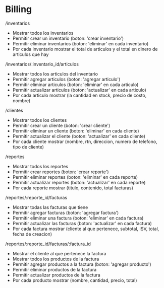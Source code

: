 # Billing

/inventarios

- Mostrar todos los inventarios
- Permitir crear un inventario (boton: 'crear inventario')
- Permitir eliminar inventarios (boton: 'eliminar' en cada inventario)
- Por cada inventario mostrar el total de articulos y el total en dinero de articulos que hay

/inventarios/:inventario_id/articulos

- Mostrar todos los articulos del inventario
- Permitir agregar articulos (boton: 'agregar articulo')
- Permitir eliminar articulos (boton: 'eliminar' en cada articulo)
- Permitir actualizar articulos (boton: 'actualizar' en cada articulo)
- Por cada articulo mostrar (la cantidad en stock, precio de costo, nombre)

/clientes

- Mostrar todos los clientes
- Permitir crear un cliente (boton: 'crear cliente')
- Permitir eliminar un cliente (boton: 'eliminar' en cada cliente)
- Permitir actualizar el cliente (boton: 'actualizar' en cada cliente)
- Por cada cliente mostrar (nombre, rtn, direccion, numero de telefono, tipo de cliente)

/reportes

- Mostrar todos los reportes
- Permitir crear reportes (boton: 'crear reporte')
- Permitir eliminar reportes (boton: 'eliminar' en cada reporte)
- Permitir actualizar reportes (boton: 'actualizar' en cada reporte)
- Por cada reporte mostrar (titulo, contenido, total facturas)

/reportes/:reporte_id/facturas

- Mostrar todas las facturas que tiene
- Permitir agregar facturas (boton: 'agregar factura')
- Permitir eliminar una factura (boton: 'eliminar' en cada factura)
- Permitir actualizar las facturas (boton: 'actualizar' en cada factura)
- Por cada factura mostrar (cliente al que pertenece, subtotal, ISV, total, fecha de creacion)

/reportes/:reporte_id/facturas/:factura_id

- Mostrar el cliente al que pertenece la factura
- Mostrar todos los productos de la factura
- Permitir agregar productos a la factura (boton: 'agregar producto')
- Permitir eliminar productos de la factura
- Permitir actualizar productos de la factura
- Por cada producto mostrar (nombre, cantidad, precio, total)
